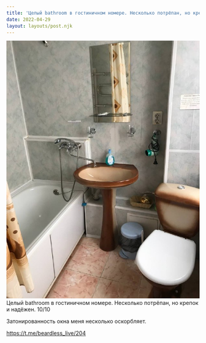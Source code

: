 ```yaml
---
title: 'Целый bathroom в гостиничном номере. Несколько потрёпан, но крепок и надёжен. 10/10'
date: 2022-04-29
layout: layouts/post.njk
---
```


![](/img/AgACAgIAAx0CVDWW-AADzGJrhGbVQ-O1FUEtEzqJHnguQE2CAALiuDEboWxYS1SswCTnvAeoAQADAgADcwADJAQ.jpg
)
Целый bathroom в гостиничном номере. Несколько потрёпан, но крепок и надёжен. 10/10

Затонированность окна меня несколько оскорбляет.

https://t.me/beardless_live/204